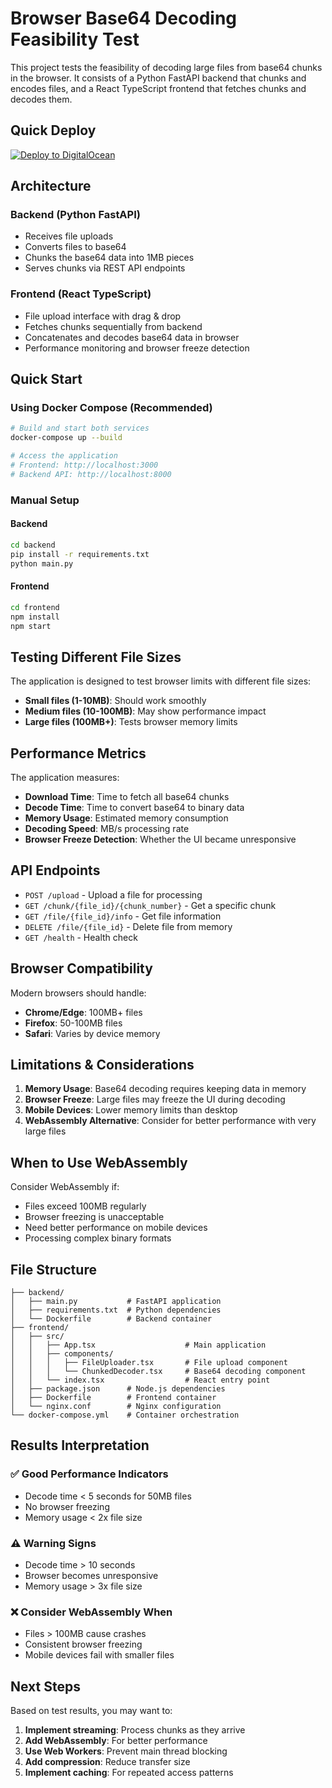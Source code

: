 # Browser Base64 Decoding Feasibility Test

This project tests the feasibility of decoding large files from base64 chunks in the browser. It consists of a Python FastAPI backend that chunks and encodes files, and a React TypeScript frontend that fetches chunks and decodes them.

## Quick Deploy

[![Deploy to DigitalOcean](https://www.deploytodo.com/do-btn-blue.svg)](https://cloud.digitalocean.com/apps/new?repo=https://github.com/TSstaticWebsites/base64-test/tree/main)

## Architecture

### Backend (Python FastAPI)
- Receives file uploads
- Converts files to base64
- Chunks the base64 data into 1MB pieces
- Serves chunks via REST API endpoints

### Frontend (React TypeScript)
- File upload interface with drag & drop
- Fetches chunks sequentially from backend
- Concatenates and decodes base64 data in browser
- Performance monitoring and browser freeze detection

## Quick Start

### Using Docker Compose (Recommended)

```bash
# Build and start both services
docker-compose up --build

# Access the application
# Frontend: http://localhost:3000
# Backend API: http://localhost:8000
```

### Manual Setup

#### Backend
```bash
cd backend
pip install -r requirements.txt
python main.py
```

#### Frontend
```bash
cd frontend
npm install
npm start
```

## Testing Different File Sizes

The application is designed to test browser limits with different file sizes:

- **Small files (1-10MB)**: Should work smoothly
- **Medium files (10-100MB)**: May show performance impact
- **Large files (100MB+)**: Tests browser memory limits

## Performance Metrics

The application measures:

- **Download Time**: Time to fetch all base64 chunks
- **Decode Time**: Time to convert base64 to binary data
- **Memory Usage**: Estimated memory consumption
- **Decoding Speed**: MB/s processing rate
- **Browser Freeze Detection**: Whether the UI became unresponsive

## API Endpoints

- `POST /upload` - Upload a file for processing
- `GET /chunk/{file_id}/{chunk_number}` - Get a specific chunk
- `GET /file/{file_id}/info` - Get file information
- `DELETE /file/{file_id}` - Delete file from memory
- `GET /health` - Health check

## Browser Compatibility

Modern browsers should handle:
- **Chrome/Edge**: 100MB+ files
- **Firefox**: 50-100MB files  
- **Safari**: Varies by device memory

## Limitations & Considerations

1. **Memory Usage**: Base64 decoding requires keeping data in memory
2. **Browser Freeze**: Large files may freeze the UI during decoding
3. **Mobile Devices**: Lower memory limits than desktop
4. **WebAssembly Alternative**: Consider for better performance with very large files

## When to Use WebAssembly

Consider WebAssembly if:
- Files exceed 100MB regularly
- Browser freezing is unacceptable
- Need better performance on mobile devices
- Processing complex binary formats

## File Structure

```
├── backend/
│   ├── main.py           # FastAPI application
│   ├── requirements.txt  # Python dependencies
│   └── Dockerfile        # Backend container
├── frontend/
│   ├── src/
│   │   ├── App.tsx                    # Main application
│   │   ├── components/
│   │   │   ├── FileUploader.tsx       # File upload component
│   │   │   └── ChunkedDecoder.tsx     # Base64 decoding component
│   │   └── index.tsx                  # React entry point
│   ├── package.json      # Node.js dependencies
│   ├── Dockerfile        # Frontend container
│   └── nginx.conf        # Nginx configuration
└── docker-compose.yml    # Container orchestration
```

## Results Interpretation

### ✅ Good Performance Indicators
- Decode time < 5 seconds for 50MB files
- No browser freezing
- Memory usage < 2x file size

### ⚠️ Warning Signs
- Decode time > 10 seconds
- Browser becomes unresponsive
- Memory usage > 3x file size

### ❌ Consider WebAssembly When
- Files > 100MB cause crashes
- Consistent browser freezing
- Mobile devices fail with smaller files

## Next Steps

Based on test results, you may want to:

1. **Implement streaming**: Process chunks as they arrive
2. **Add WebAssembly**: For better performance
3. **Use Web Workers**: Prevent main thread blocking
4. **Add compression**: Reduce transfer size
5. **Implement caching**: For repeated access patterns